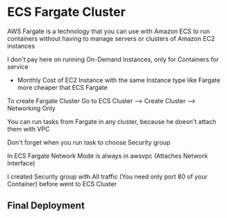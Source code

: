 # ECS Fargate Cluster
AWS Fargate is a technology that you can use with Amazon ECS to run containers without having to manage servers or clusters of Amazon EC2 instances

I don't pay here on running On-Demand Instances, only for Containers for service

* Monthly Cost of EC2 Instance with the same Instance type like Fargate more cheaper that ECS Fargate

To create Fargate Cluster Go to ECS Cluster --> Create Cluster --> Networking Only

You can run tasks from Fargate in any cluster, because he doesn't attach them with VPC 

Don't forget when you run task to choose Security group

In ECS Fargate Network Mode is always in awsvpc (Attaches Network Interface)

I created Security group with All traffic (You need only port 80 of your Container) before went to ECS Cluster

## Final Deployment